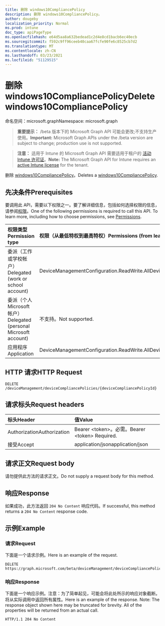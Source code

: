```yaml
---
title: 删除 windows10CompliancePolicy
description: 删除 windows10CompliancePolicy。
author: dougeby
localization_priority: Normal
ms.prod: intune
doc_type: apiPageType
ms.openlocfilehash: e64d5aa8a632bedead1c2d4e8cd1bacb6ec40ecb
ms.sourcegitcommit: f592c9ff96ceeb40caa67fcfe90fe6c8525cb7d2
ms.translationtype: MT
ms.contentlocale: zh-CN
ms.lasthandoff: 03/23/2021
ms.locfileid: "51129515"
---
```

# <a name="delete-windows10compliancepolicy"></a><span data-ttu-id="66ce0-103">删除 windows10CompliancePolicy</span><span class="sxs-lookup"><span data-stu-id="66ce0-103">Delete windows10CompliancePolicy</span></span>

<span data-ttu-id="66ce0-104">命名空间：microsoft.graph</span><span class="sxs-lookup"><span data-stu-id="66ce0-104">Namespace: microsoft.graph</span></span>

> <span data-ttu-id="66ce0-105">**重要提示：** /beta 版本下的 Microsoft Graph API 可能会更改;不支持生产使用。</span><span class="sxs-lookup"><span data-stu-id="66ce0-105">**Important:** Microsoft Graph APIs under the /beta version are subject to change; production use is not supported.</span></span>

> <span data-ttu-id="66ce0-106">**注意：** 适用于 Intune 的 Microsoft Graph API 需要适用于租户的 [活动 Intune 许可证](https://go.microsoft.com/fwlink/?linkid=839381)。</span><span class="sxs-lookup"><span data-stu-id="66ce0-106">**Note:** The Microsoft Graph API for Intune requires an [active Intune license](https://go.microsoft.com/fwlink/?linkid=839381) for the tenant.</span></span>

<span data-ttu-id="66ce0-107">删除 [windows10CompliancePolicy](../resources/intune-deviceconfig-windows10compliancepolicy.md)。</span><span class="sxs-lookup"><span data-stu-id="66ce0-107">Deletes a [windows10CompliancePolicy](../resources/intune-deviceconfig-windows10compliancepolicy.md).</span></span>

## <a name="prerequisites"></a><span data-ttu-id="66ce0-108">先决条件</span><span class="sxs-lookup"><span data-stu-id="66ce0-108">Prerequisites</span></span>
<span data-ttu-id="66ce0-p101">要调用此 API，需要以下权限之一。要了解详细信息，包括如何选择权限的信息，请参阅[权限](/graph/permissions-reference)。</span><span class="sxs-lookup"><span data-stu-id="66ce0-p101">One of the following permissions is required to call this API. To learn more, including how to choose permissions, see [Permissions](/graph/permissions-reference).</span></span>

|<span data-ttu-id="66ce0-111">权限类型</span><span class="sxs-lookup"><span data-stu-id="66ce0-111">Permission type</span></span>|<span data-ttu-id="66ce0-112">权限（从最低特权到最高特权）</span><span class="sxs-lookup"><span data-stu-id="66ce0-112">Permissions (from least to most privileged)</span></span>|
|:---|:---|
|<span data-ttu-id="66ce0-113">委派（工作或学校帐户）</span><span class="sxs-lookup"><span data-stu-id="66ce0-113">Delegated (work or school account)</span></span>|<span data-ttu-id="66ce0-114">DeviceManagementConfiguration.ReadWrite.All</span><span class="sxs-lookup"><span data-stu-id="66ce0-114">DeviceManagementConfiguration.ReadWrite.All</span></span>|
|<span data-ttu-id="66ce0-115">委派（个人 Microsoft 帐户）</span><span class="sxs-lookup"><span data-stu-id="66ce0-115">Delegated (personal Microsoft account)</span></span>|<span data-ttu-id="66ce0-116">不支持。</span><span class="sxs-lookup"><span data-stu-id="66ce0-116">Not supported.</span></span>|
|<span data-ttu-id="66ce0-117">应用程序</span><span class="sxs-lookup"><span data-stu-id="66ce0-117">Application</span></span>|<span data-ttu-id="66ce0-118">DeviceManagementConfiguration.ReadWrite.All</span><span class="sxs-lookup"><span data-stu-id="66ce0-118">DeviceManagementConfiguration.ReadWrite.All</span></span>|

## <a name="http-request"></a><span data-ttu-id="66ce0-119">HTTP 请求</span><span class="sxs-lookup"><span data-stu-id="66ce0-119">HTTP Request</span></span>
<!-- {
  "blockType": "ignored"
}
-->
``` http
DELETE /deviceManagement/deviceCompliancePolicies/{deviceCompliancePolicyId}
```

## <a name="request-headers"></a><span data-ttu-id="66ce0-120">请求标头</span><span class="sxs-lookup"><span data-stu-id="66ce0-120">Request headers</span></span>
|<span data-ttu-id="66ce0-121">标头</span><span class="sxs-lookup"><span data-stu-id="66ce0-121">Header</span></span>|<span data-ttu-id="66ce0-122">值</span><span class="sxs-lookup"><span data-stu-id="66ce0-122">Value</span></span>|
|:---|:---|
|<span data-ttu-id="66ce0-123">Authorization</span><span class="sxs-lookup"><span data-stu-id="66ce0-123">Authorization</span></span>|<span data-ttu-id="66ce0-124">Bearer &lt;token&gt;。必需。</span><span class="sxs-lookup"><span data-stu-id="66ce0-124">Bearer &lt;token&gt; Required.</span></span>|
|<span data-ttu-id="66ce0-125">接受</span><span class="sxs-lookup"><span data-stu-id="66ce0-125">Accept</span></span>|<span data-ttu-id="66ce0-126">application/json</span><span class="sxs-lookup"><span data-stu-id="66ce0-126">application/json</span></span>|

## <a name="request-body"></a><span data-ttu-id="66ce0-127">请求正文</span><span class="sxs-lookup"><span data-stu-id="66ce0-127">Request body</span></span>
<span data-ttu-id="66ce0-128">请勿提供此方法的请求正文。</span><span class="sxs-lookup"><span data-stu-id="66ce0-128">Do not supply a request body for this method.</span></span>

## <a name="response"></a><span data-ttu-id="66ce0-129">响应</span><span class="sxs-lookup"><span data-stu-id="66ce0-129">Response</span></span>
<span data-ttu-id="66ce0-130">如果成功，此方法返回 `204 No Content` 响应代码。</span><span class="sxs-lookup"><span data-stu-id="66ce0-130">If successful, this method returns a `204 No Content` response code.</span></span>

## <a name="example"></a><span data-ttu-id="66ce0-131">示例</span><span class="sxs-lookup"><span data-stu-id="66ce0-131">Example</span></span>

### <a name="request"></a><span data-ttu-id="66ce0-132">请求</span><span class="sxs-lookup"><span data-stu-id="66ce0-132">Request</span></span>
<span data-ttu-id="66ce0-133">下面是一个请求示例。</span><span class="sxs-lookup"><span data-stu-id="66ce0-133">Here is an example of the request.</span></span>
``` http
DELETE https://graph.microsoft.com/beta/deviceManagement/deviceCompliancePolicies/{deviceCompliancePolicyId}
```

### <a name="response"></a><span data-ttu-id="66ce0-134">响应</span><span class="sxs-lookup"><span data-stu-id="66ce0-134">Response</span></span>
<span data-ttu-id="66ce0-p102">下面是一个响应示例。注意：为了简单起见，可能会将此处所示的响应对象截断。将从实际调用中返回所有属性。</span><span class="sxs-lookup"><span data-stu-id="66ce0-p102">Here is an example of the response. Note: The response object shown here may be truncated for brevity. All of the properties will be returned from an actual call.</span></span>
``` http
HTTP/1.1 204 No Content
```





